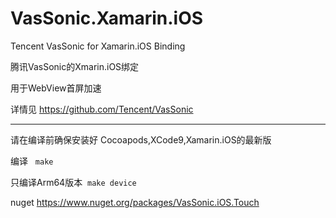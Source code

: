 # VasSonic.Xamarin.iOS
Tencent VasSonic for Xamarin.iOS Binding


腾讯VasSonic的Xmarin.iOS绑定 

用于WebView首屏加速 

详情见 https://github.com/Tencent/VasSonic

-------

请在编译前确保安装好 Cocoapods,XCode9,Xamarin.iOS的最新版

编译    `make`

只编译Arm64版本   `make device`

nuget https://www.nuget.org/packages/VasSonic.iOS.Touch
